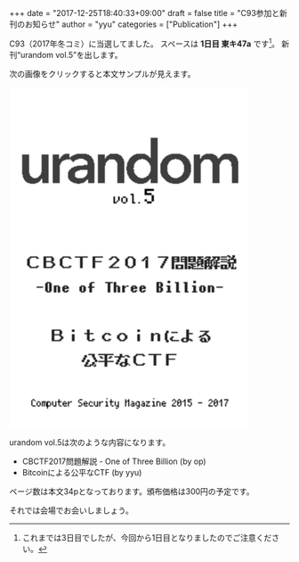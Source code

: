 +++
date = "2017-12-25T18:40:33+09:00"
draft = false
title = "C93参加と新刊のお知らせ"
author = "yyu"
categories = ["Publication"]
+++

C93（2017年冬コミ）に当選してました。
スペースは **1日目 東キ47a** です[^change]。
新刊“urandom vol.5”を出します。

[^change]:これまでは3日目でしたが、今回から1日目となりましたのでご注意ください。

次の画像をクリックすると本文サンプルが見えます。

[![c94 sample](/images/c93_cover_thumb.png)](/pdfs/c93_sample.pdf)

urandom vol.5は次のような内容になります。

- CBCTF2017問題解説 - One of Three Billion (by op)
- Bitcoinによる公平なCTF (by yyu)

ページ数は本文34pとなっております。頒布価格は300円の予定です。

それでは会場でお会いしましょう。

